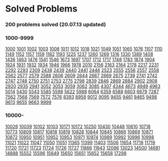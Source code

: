# Solved Problems

### **200 problems solved (20.07.13 updated)**



### **1000-9999**

[1000](https://www.acmicpc.net/problem/1000) [1001](https://www.acmicpc.net/problem/1001) [1002](https://www.acmicpc.net/problem/1002) [1003](https://www.acmicpc.net/problem/1003) [1008](https://www.acmicpc.net/problem/1008) [1011](https://www.acmicpc.net/problem/1011) [1012](https://www.acmicpc.net/problem/1012) [1018](https://www.acmicpc.net/problem/1018) [1021](https://www.acmicpc.net/problem/1021) [1049](https://www.acmicpc.net/problem/1049) [1051](https://www.acmicpc.net/problem/1051) [1065](https://www.acmicpc.net/problem/1065) [1076](https://www.acmicpc.net/problem/1076) [1107](https://www.acmicpc.net/problem/1107) [1110](https://www.acmicpc.net/problem/1110) [1149](https://www.acmicpc.net/problem/1149) [1152](https://www.acmicpc.net/problem/1152) [1157](https://www.acmicpc.net/problem/1157) [1159](https://www.acmicpc.net/problem/1159) [1182](https://www.acmicpc.net/problem/1182) [1193](https://www.acmicpc.net/problem/1193) [1225](https://www.acmicpc.net/problem/1225) [1237](https://www.acmicpc.net/problem/1237) [1260](https://www.acmicpc.net/problem/1260) [1269](https://www.acmicpc.net/problem/1269) [1316](https://www.acmicpc.net/problem/1316) [1330](https://www.acmicpc.net/problem/1330) [1389](https://www.acmicpc.net/problem/1389) [1408](https://www.acmicpc.net/problem/1408) [1436](https://www.acmicpc.net/problem/1436) [1463](https://www.acmicpc.net/problem/1463) [1476](https://www.acmicpc.net/problem/1476) [1541](https://www.acmicpc.net/problem/1541) [1546](https://www.acmicpc.net/problem/1546) [1673](https://www.acmicpc.net/problem/1673) [1697](https://www.acmicpc.net/problem/1697) [1707](https://www.acmicpc.net/problem/1707) [1712](https://www.acmicpc.net/problem/1712) [1717](https://www.acmicpc.net/problem/1717) [1748](https://www.acmicpc.net/problem/1748) [1783](https://www.acmicpc.net/problem/1783) [1874](https://www.acmicpc.net/problem/1874) [1904](https://www.acmicpc.net/problem/1904) [1924](https://www.acmicpc.net/problem/1924) [1931](https://www.acmicpc.net/problem/1931) [1932](https://www.acmicpc.net/problem/1932) [1934](https://www.acmicpc.net/problem/1934) [1946](https://www.acmicpc.net/problem/1946) [1966](https://www.acmicpc.net/problem/1966) [1978](https://www.acmicpc.net/problem/1978) [2010](https://www.acmicpc.net/problem/2010) [2156](https://www.acmicpc.net/problem/2156) [2163](https://www.acmicpc.net/problem/2163) [2164](https://www.acmicpc.net/problem/2164) [2178](https://www.acmicpc.net/problem/2178) [2217](https://www.acmicpc.net/problem/2217) [2231](https://www.acmicpc.net/problem/2231) [2292](https://www.acmicpc.net/problem/2292) [2293](https://www.acmicpc.net/problem/2293) [2309](https://www.acmicpc.net/problem/2309) [2438](https://www.acmicpc.net/problem/2438) [2439](https://www.acmicpc.net/problem/2439) [2440](https://www.acmicpc.net/problem/2440) [2441](https://www.acmicpc.net/problem/2441) [2446](https://www.acmicpc.net/problem/2446) [2523](https://www.acmicpc.net/problem/2523) [2555](https://www.acmicpc.net/problem/2555) [2556](https://www.acmicpc.net/problem/2556) [2557](https://www.acmicpc.net/problem/2557) [2558](https://www.acmicpc.net/problem/2558) [2562](https://www.acmicpc.net/problem/2562) [2577](https://www.acmicpc.net/problem/2577) [2579](https://www.acmicpc.net/problem/2579) [2588](https://www.acmicpc.net/problem/2588) [2606](https://www.acmicpc.net/problem/2606) [2609](https://www.acmicpc.net/problem/2609) [2644](https://www.acmicpc.net/problem/2644) [2667](https://www.acmicpc.net/problem/2667) [2669](https://www.acmicpc.net/problem/2669) [2675](https://www.acmicpc.net/problem/2675) [2739](https://www.acmicpc.net/problem/2739) [2741](https://www.acmicpc.net/problem/2741) [2742](https://www.acmicpc.net/problem/2742) [2747](https://www.acmicpc.net/problem/2747) [2748](https://www.acmicpc.net/problem/2748) [2750](https://www.acmicpc.net/problem/2750) [2751](https://www.acmicpc.net/problem/2751) [2753](https://www.acmicpc.net/problem/2753) [2775](https://www.acmicpc.net/problem/2775) [2798](https://www.acmicpc.net/problem/2798) [2839](https://www.acmicpc.net/problem/2839) [2846](https://www.acmicpc.net/problem/2846) [2869](https://www.acmicpc.net/problem/2869) [2884](https://www.acmicpc.net/problem/2884) [2902](https://www.acmicpc.net/problem/2902) [2908](https://www.acmicpc.net/problem/2908) [2920](https://www.acmicpc.net/problem/2920) [2935](https://www.acmicpc.net/problem/2935) [2941](https://www.acmicpc.net/problem/2941) [3052](https://www.acmicpc.net/problem/3052) [3053](https://www.acmicpc.net/problem/3053) [3059](https://www.acmicpc.net/problem/3059) [3062](https://www.acmicpc.net/problem/3062) [3085](https://www.acmicpc.net/problem/3085) [4307](https://www.acmicpc.net/problem/4307) [4344](https://www.acmicpc.net/problem/4344) [4673](https://www.acmicpc.net/problem/4673) [4949](https://www.acmicpc.net/problem/4949) [4963](https://www.acmicpc.net/problem/4963) [5014](https://www.acmicpc.net/problem/5014) [5430](https://www.acmicpc.net/problem/5430) [5543](https://www.acmicpc.net/problem/5543) [5585](https://www.acmicpc.net/problem/5585) [5598](https://www.acmicpc.net/problem/5598) [5622](https://www.acmicpc.net/problem/5622) [5988](https://www.acmicpc.net/problem/5988) [6064](https://www.acmicpc.net/problem/6064) [6359](https://www.acmicpc.net/problem/6359) [6588](https://www.acmicpc.net/problem/6588) [6603](https://www.acmicpc.net/problem/6603) [6679](https://www.acmicpc.net/problem/6679) [7287](https://www.acmicpc.net/problem/7287) [7562](https://www.acmicpc.net/problem/7562) [7568](https://www.acmicpc.net/problem/7568) [7569](https://www.acmicpc.net/problem/7569) [7572](https://www.acmicpc.net/problem/7572) [7576](https://www.acmicpc.net/problem/7576) [8393](https://www.acmicpc.net/problem/8393) [8958](https://www.acmicpc.net/problem/8958) [9012](https://www.acmicpc.net/problem/9012) [9095](https://www.acmicpc.net/problem/9095) [9455](https://www.acmicpc.net/problem/9455) [9461](https://www.acmicpc.net/problem/9461) [9465](https://www.acmicpc.net/problem/9465) [9498](https://www.acmicpc.net/problem/9498) [9613](https://www.acmicpc.net/problem/9613) [9655](https://www.acmicpc.net/problem/9655) [9663](https://www.acmicpc.net/problem/9663) [9999](https://www.acmicpc.net/problem/9999) 



### **10000-**

[10026](https://www.acmicpc.net/problem/10026) [10039](https://www.acmicpc.net/problem/10039) [10102](https://www.acmicpc.net/problem/10102) [10103](https://www.acmicpc.net/problem/10103) [10171](https://www.acmicpc.net/problem/10171) [10172](https://www.acmicpc.net/problem/10172) [10250](https://www.acmicpc.net/problem/10250) [10430](https://www.acmicpc.net/problem/10430) [10448](https://www.acmicpc.net/problem/10448) [10610](https://www.acmicpc.net/problem/10610) [10718](https://www.acmicpc.net/problem/10718) [10773](https://www.acmicpc.net/problem/10773) [10809](https://www.acmicpc.net/problem/10809) [10817](https://www.acmicpc.net/problem/10817) [10818](https://www.acmicpc.net/problem/10818) [10819](https://www.acmicpc.net/problem/10819) [10828](https://www.acmicpc.net/problem/10828) [10844](https://www.acmicpc.net/problem/10844) [10845](https://www.acmicpc.net/problem/10845) [10866](https://www.acmicpc.net/problem/10866) [10869](https://www.acmicpc.net/problem/10869) [10871](https://www.acmicpc.net/problem/10871) [10872](https://www.acmicpc.net/problem/10872) [10950](https://www.acmicpc.net/problem/10950) [10951](https://www.acmicpc.net/problem/10951) [10952](https://www.acmicpc.net/problem/10952) [10953](https://www.acmicpc.net/problem/10953) [10971](https://www.acmicpc.net/problem/10971) [10974](https://www.acmicpc.net/problem/10974) [10989](https://www.acmicpc.net/problem/10989) [10992](https://www.acmicpc.net/problem/10992) [10996](https://www.acmicpc.net/problem/10996) [10998](https://www.acmicpc.net/problem/10998) [11021](https://www.acmicpc.net/problem/11021) [11022](https://www.acmicpc.net/problem/11022) [11047](https://www.acmicpc.net/problem/11047) [11050](https://www.acmicpc.net/problem/11050) [11051](https://www.acmicpc.net/problem/11051) [11365](https://www.acmicpc.net/problem/11365) [11399](https://www.acmicpc.net/problem/11399) [11403](https://www.acmicpc.net/problem/11403) [11506](https://www.acmicpc.net/problem/11506) [11654](https://www.acmicpc.net/problem/11654) [11718](https://www.acmicpc.net/problem/11718) [11719](https://www.acmicpc.net/problem/11719) [11720](https://www.acmicpc.net/problem/11720) [11721](https://www.acmicpc.net/problem/11721) [11723](https://www.acmicpc.net/problem/11723) [11724](https://www.acmicpc.net/problem/11724) [11726](https://www.acmicpc.net/problem/11726) [11727](https://www.acmicpc.net/problem/11727) [11866](https://www.acmicpc.net/problem/11866) [11943](https://www.acmicpc.net/problem/11943) [12096](https://www.acmicpc.net/problem/12096) [13023](https://www.acmicpc.net/problem/13023) [14500](https://www.acmicpc.net/problem/14500) [14681](https://www.acmicpc.net/problem/14681) [14888](https://www.acmicpc.net/problem/14888) [15552](https://www.acmicpc.net/problem/15552) [15596](https://www.acmicpc.net/problem/15596) [15649](https://www.acmicpc.net/problem/15649) [15650](https://www.acmicpc.net/problem/15650) [15651](https://www.acmicpc.net/problem/15651) [15652](https://www.acmicpc.net/problem/15652) [15658](https://www.acmicpc.net/problem/15658) [17298](https://www.acmicpc.net/problem/17298)